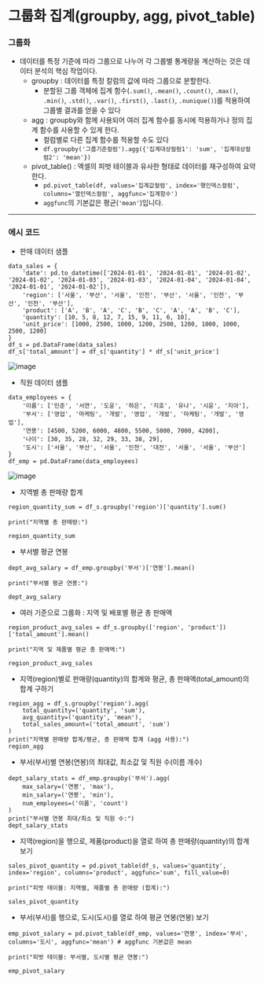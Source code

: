 그룹화 집계(groupby, agg, pivot_table)
==

### 그룹화
+ 데이터를 특정 기준에 따라 그룹으로 나누어 각 그룹별 통계량을 계산하는 것은 데이터 분석의 핵심 작업이다.
  + groupby : 데이터를 특정 칼럼의 값에 따라 그룹으로 분할한다.
    + 분할된 그룹 객체에 집계 함수(`.sum()`, `.mean()`, `.count()`, `.max()`, `.min()`, `.std()`, `.var()`, `.first()`, `.last()`, `.nunique()`)를 적용하여 그룹별 결과를 얻을 수 있다
  + agg : groupby와 함께 사용되어 여러 집계 함수를 동시에 적용하거나 정의 집계 함수를 사용할 수 있게 한다.
    + 컬럼별로 다른 집계 함수를 적용할 수도 있다
    + `df.groupby('그룹기준컬럼').agg({'집계대상컬럼1': 'sum', '집계대상컬럼2': 'mean'})`
  + pivot_table() : 엑셀의 피벗 테이블과 유사한 형태로 데이터를 재구성하여 요약한다.
    +  `pd.pivot_table(df, values='집계값컬럼', index='행인덱스컬럼', columns='열인덱스컬럼', aggfunc='집계함수')`
    +  `aggfunc`의 기본값은 평균(`'mean'`)입니다.

----- 
### 에시 코드
+ 판매 데이터 샘플
```
data_sales = {
    'date': pd.to_datetime(['2024-01-01', '2024-01-01', '2024-01-02', '2024-01-02', '2024-01-03', '2024-01-03', '2024-01-04', '2024-01-04', '2024-01-01', '2024-01-02']),
    'region': ['서울', '부산', '서울', '인천', '부산', '서울', '인천', '부산', '인천', '부산'],
    'product': ['A', 'B', 'A', 'C', 'B', 'C', 'A', 'A', 'B', 'C'],
    'quantity': [10, 5, 8, 12, 7, 15, 9, 11, 6, 10],
    'unit_price': [1000, 2500, 1000, 1200, 2500, 1200, 1000, 1000, 2500, 1200]
}
df_s = pd.DataFrame(data_sales)
df_s['total_amount'] = df_s['quantity'] * df_s['unit_price']
```
![image](https://github.com/user-attachments/assets/2bf9f66d-f7d0-41fa-84be-95e19a48877f)

+ 직원 데이터 샘플
```
data_employees = {
    '이름': ['민준', '서연', '도윤', '하은', '지호', '유나', '시윤', '지아'],
    '부서': ['영업', '마케팅', '개발', '영업', '개발', '마케팅', '개발', '영업'],
    '연봉': [4500, 5200, 6000, 4800, 5500, 5000, 7000, 4200],
    '나이': [30, 35, 28, 32, 29, 33, 38, 29],
    '도시': ['서울', '부산', '서울', '인천', '대전', '서울', '서울', '부산']
}
df_emp = pd.DataFrame(data_employees)
```
![image](https://github.com/user-attachments/assets/bf36e8e6-f993-4a5d-b859-cccc02e2c005)

+ 지역별 총 판매량 합계
```
region_quantity_sum = df_s.groupby('region')['quantity'].sum()

print("지역별 총 판매량:")

region_quantity_sum
```
+ 부서별 평균 연봉
```
dept_avg_salary = df_emp.groupby('부서')['연봉'].mean()

print("부서별 평균 연봉:")

dept_avg_salary
```
+ 여러 기준으로 그룹화 : 지역 및 배포별 평균 총 판매액
```
region_product_avg_sales = df_s.groupby(['region', 'product'])['total_amount'].mean()

print("지역 및 제품별 평균 총 판매액:")

region_product_avg_sales
```

+ 지역(region)별로 판매량(quantity)의 합계와 평균, 총 판매액(total_amount)의 합계 구하기
```
region_agg = df_s.groupby('region').agg(
    total_quantity=('quantity', 'sum'),
    avg_quantity=('quantity', 'mean'),
    total_sales_amount=('total_amount', 'sum')
)
print("지역별 판매량 합계/평균, 총 판매액 합계 (agg 사용):")
region_agg
```
+ 부서(부서)별 연봉(연봉)의 최대값, 최소값 및 직원 수(이름 개수)
```
dept_salary_stats = df_emp.groupby('부서').agg(
    max_salary=('연봉', 'max'),
    min_salary=('연봉', 'min'),
    num_employees=('이름', 'count')
)
print("부서별 연봉 최대/최소 및 직원 수:")
dept_salary_stats
```
+ 지역(region)을 행으로, 제품(product)을 열로 하여 총 판매량(quantity)의 합계 보기
```
sales_pivot_quantity = pd.pivot_table(df_s, values='quantity', index='region', columns='product', aggfunc='sum', fill_value=0)

print("피벗 테이블: 지역별, 제품별 총 판매량 (합계):")

sales_pivot_quantity
```
+ 부서(부서)를 행으로, 도시(도시)를 열로 하여 평균 연봉(연봉) 보기
```
emp_pivot_salary = pd.pivot_table(df_emp, values='연봉', index='부서', columns='도시', aggfunc='mean') # aggfunc 기본값은 mean

print("피벗 테이블: 부서별, 도시별 평균 연봉:")

emp_pivot_salary
```
